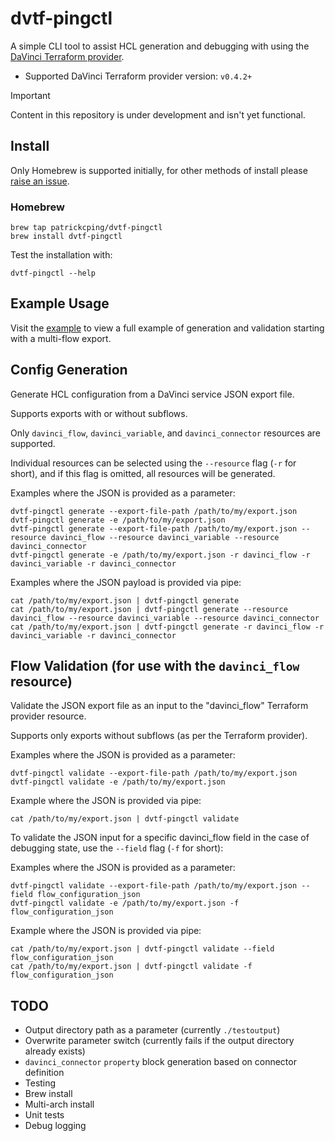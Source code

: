# dvtf-pingctl

A simple CLI tool to assist HCL generation and debugging with using the [DaVinci Terraform provider](https://registry.terraform.io/providers/pingidentity/davinci/latest).

* Supported DaVinci Terraform provider version: `v0.4.2+`

> [!IMPORTANT]  
> Content in this repository is under development and isn't yet functional.

## Install

Only Homebrew is supported initially, for other methods of install please [raise an issue](https://github.com/patrickcping/dvtf-pingctl/issues/new?title=New%20installation%20method%20required).

### Homebrew

```shell
brew tap patrickcping/dvtf-pingctl
brew install dvtf-pingctl
```

Test the installation with:

```shell
dvtf-pingctl --help
```

## Example Usage

Visit the [example](./example/) to view a full example of generation and validation starting with a multi-flow export.

## Config Generation

Generate HCL configuration from a DaVinci service JSON export file.

Supports exports with or without subflows.

Only `davinci_flow`, `davinci_variable`, and `davinci_connector` resources are supported.

Individual resources can be selected using the `--resource` flag (`-r` for short), and if this flag is omitted, all resources will be generated.

Examples where the JSON is provided as a parameter:

```shell
dvtf-pingctl generate --export-file-path /path/to/my/export.json
dvtf-pingctl generate -e /path/to/my/export.json
dvtf-pingctl generate --export-file-path /path/to/my/export.json --resource davinci_flow --resource davinci_variable --resource davinci_connector
dvtf-pingctl generate -e /path/to/my/export.json -r davinci_flow -r davinci_variable -r davinci_connector
```

Examples where the JSON payload is provided via pipe:

```shell
cat /path/to/my/export.json | dvtf-pingctl generate
cat /path/to/my/export.json | dvtf-pingctl generate --resource davinci_flow --resource davinci_variable --resource davinci_connector
cat /path/to/my/export.json | dvtf-pingctl generate -r davinci_flow -r davinci_variable -r davinci_connector
```

## Flow Validation (for use with the `davinci_flow` resource)

Validate the JSON export file as an input to the "davinci_flow" Terraform provider resource.

Supports only exports without subflows (as per the Terraform provider).

Examples where the JSON is provided as a parameter:

```shell
dvtf-pingctl validate --export-file-path /path/to/my/export.json
dvtf-pingctl validate -e /path/to/my/export.json
```

Example where the JSON is provided via pipe:

```shell
cat /path/to/my/export.json | dvtf-pingctl validate
```

To validate the JSON input for a specific davinci_flow field in the case of debugging state, use the `--field` flag (`-f` for short):

Examples where the JSON is provided as a parameter:

```shell
dvtf-pingctl validate --export-file-path /path/to/my/export.json --field flow_configuration_json
dvtf-pingctl validate -e /path/to/my/export.json -f flow_configuration_json
```

Example where the JSON is provided via pipe:

```shell
cat /path/to/my/export.json | dvtf-pingctl validate --field flow_configuration_json
cat /path/to/my/export.json | dvtf-pingctl validate -f flow_configuration_json
```

## TODO

- Output directory path as a parameter (currently `./testoutput`)
- Overwrite parameter switch (currently fails if the output directory already exists)
- `davinci_connector` `property` block generation based on connector definition
- Testing
- Brew install
- Multi-arch install
- Unit tests
- Debug logging